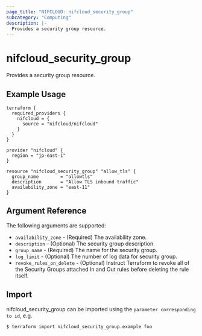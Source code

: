 ```yaml
---
page_title: "NIFCLOUD: nifcloud_security_group"
subcategory: "Computing"
description: |-
  Provides a security group resource.
---
```


# nifcloud_security_group

Provides a security group resource.

## Example Usage

```hcl
terraform {
  required_providers {
    nifcloud = {
      source = "nifcloud/nifcloud"
    }
  }
}

provider "nifcloud" {
  region = "jp-east-1"
}

resource "nifcloud_security_group" "allow_tls" {
  group_name        = "allowtls"
  description       = "Allow TLS inbound traffic"
  availability_zone = "east-11"
}

```

## Argument Reference

The following arguments are supported:


* `availability_zone` - (Required) The availability zone.
* `description` - (Optional) The security group description.
* `group_name` - (Required) The name for the security group.
* `log_limit` - (Optional) The number of log data for security group.
* `revoke_rules_on_delete` - (Optional) Instruct Terraform to revoke all of the Security Groups attached In and Out rules before deleting the rule itself.

## Import

nifcloud_security_group can be imported using the `parameter corresponding to id`, e.g.

```
$ terraform import nifcloud_security_group.example foo
```
